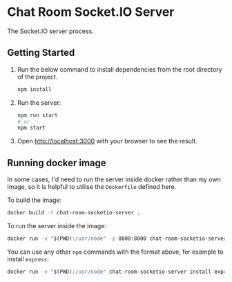 # Chat Room Socket.IO Server

The Socket.IO server process.

## Getting Started

1. Run the below command to install dependencies from the root directory of the project.

   ```bash
   npm install
   ```

2. Run the server:

   ```bash
   npm run start
   # or
   npm start
   ```

3. Open [http://localhost:3000](http://localhost:3000) with your browser to see the result.

## Running docker image

In some cases, I'd need to run the server inside docker rather than my own image, so it is helpful to utilise the `Dockerfile` defined here.

To build the image:

```bash
docker build -t chat-room-socketio-server .
```

To run the server inside the image:

```bash
docker run -v "$(PWD):/usr/node" -p 8000:8000 chat-room-socketio-server run start
```

You can use any other `npm` commands with the format above, for example to install `express`:

```bash
docker run -v "$(PWD):/usr/node" chat-room-socketio-server install express
```
